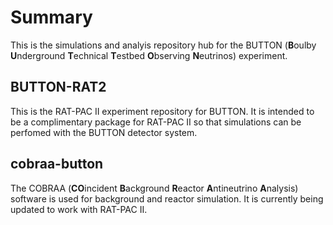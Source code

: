 # Summary

This is the simulations and analyis repository hub for the BUTTON (**B**oulby **U**nderground **T**echnical **T**estbed **O**bserving **N**eutrinos) experiment.

## BUTTON-RAT2
This is the RAT-PAC II experiment repository for BUTTON. It is intended to be a complimentary package for RAT-PAC II so that simulations can be perfomed with the BUTTON detector system. 

## cobraa-button
The COBRAA (**CO**incident **B**ackground **R**eactor **A**ntineutrino **A**nalysis) software is used for background and reactor simulation. It is currently being updated to work with RAT-PAC II. 


